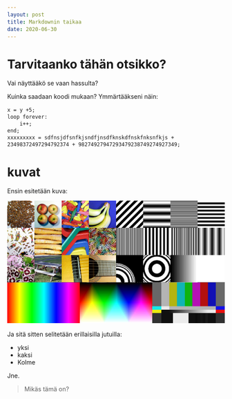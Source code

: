 ```yaml
---
layout: post
title: Markdownin taikaa
date: 2020-06-30
---
```


# Tarvitaanko tähän otsikko?

Vai näyttääkö se vaan hassulta?

Kuinka saadaan koodi mukaan? Ymmärtääkseni näin:

    x = y +5;
    loop forever:
        i++;
    end;
    xxxxxxxxx = sdfnsjdfsnfkjsndfjnsdfknskdfnskfnksnfkjs + 23498372497294792374 + 98274927947293479238749274927349;


# kuvat

Ensin esitetään kuva:

![Itse piirretty kuva](/assets/testimage.jpg)

Ja sitä sitten selitetään erillaisilla jutuilla:

* yksi
* kaksi
* Kolme

Jne.

> Mikäs tämä on?

